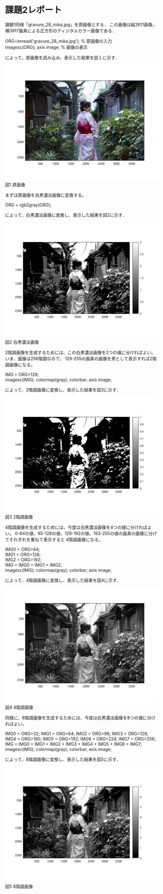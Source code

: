 # 課題2レポート

課題1同様「gravure_28_mika.jpg」を原画像とする．
この画像は縦2611画像，横3917画素による正方形のディジタルカラー画像である．

ORG=imread('gravure_28_mika.jpg'); % 原画像の入力  
imagesc(ORG); axis image; % 画像の表示

によって，原画像を読み込み，表示した結果を図１に示す．

![原画像](https://github.com/16ec015/lecture_image_processing/blob/master/%E8%AA%B2%E9%A1%8C%EF%BC%91/1.jpg)   
図1 原画像

まずは原画像を白黒濃淡画像に変換する。

ORG = rgb2gray(ORG);  

によって、白黒濃淡画像に変換し、表示した結果を図2に示す．

![濃淡画像](https://github.com/16ec015/lecture_image_processing/blob/master/%E8%AA%B2%E9%A1%8C%EF%BC%92/9.jpg)   
図2 白黒濃淡画像

2階調画像を生成するためには、この白黒濃淡画像を2つの値に分ければよい。いま、画像は256階調なので、
129-255の画素の画像を黒として表示すれば2階調画像になる。

IMG = ORG>128;  
imagesc(IMG); colormap(gray); colorbar;  axis image;  

によって、2階調画像に変換し、表示した結果を図3に示す．

![2階調画像](https://github.com/16ec015/lecture_image_processing/blob/master/%E8%AA%B2%E9%A1%8C%EF%BC%92/8.jpg)   
図3 2階調画像

4階調画像を生成するためには、今度は白黒濃淡画像を4つの値に分ければよい。
0-64の値、65-128の値、129-192の値、193-255の値の画素の画像に分けてそれぞれを重ねて表示すると
4階調画像になる。

IMG0 = ORG>64;  
IMG1 = ORG>128;  
IMG2 = ORG>192;  
IMG = IMG0 + IMG1 + IMG2;  
imagesc(IMG); colormap(gray); colorbar;  axis image;  

によって、4階調画像に変換し、表示した結果を図4に示す．

![4階調画像](https://github.com/16ec015/lecture_image_processing/blob/master/%E8%AA%B2%E9%A1%8C%EF%BC%92/7.jpg)   
図4 4階調画像

同様に、8階調画像を生成するためには、今度は白黒濃淡画像を8つの値に分ければよい。

IMG0 = ORG>32;
IMG1 = ORG>64;
IMG2 = ORG>96;
IMG3 = ORG>128;
IMG4 = ORG>160;
IMG5 = ORG>192;
IMG6 = ORG>224;
IMG7 = ORG>256;
IMG = IMG0 + IMG1 + IMG2 + IMG3 + IMG4 + IMG5 + IMG6 + IMG7;
imagesc(IMG); colormap(gray); colorbar;  axis image;

によって、8階調画像に変換し、表示した結果を図5に示す．

![8階調画像](https://github.com/16ec015/lecture_image_processing/blob/master/%E8%AA%B2%E9%A1%8C%EF%BC%92/10.jpg)   
図5 8階調画像
